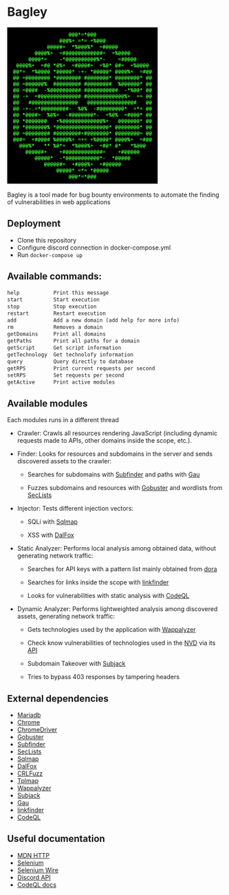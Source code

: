 # Bagley

<img src="/git%20resources/logo.png" width="350">

Bagley is a tool made for bug bounty environments to automate the finding of vulnerabilities in web applications

## Deployment

* Clone this repository
* Configure discord connection in docker-compose.yml
* Run `docker-compose up`

## Available commands:

    help           Print this message
    start          Start execution
    stop           Stop execution
    restart        Restart execution
    add            Add a new domain (add help for more info)
    rm             Removes a domain
    getDomains     Print all domains
    getPaths       Print all paths for a domain
    getScript      Get script information
    getTechnology  Get technolofy information
    query          Query directly to database
    getRPS         Print current requests per second
    setRPS         Set requests per second
    getActive      Print active modules

## Available modules

Each modules runs in a different thread

*   Crawler: Crawls all resources rendering JavaScript (including dynamic requests made to APIs, other domains inside the scope, etc.).

*   Finder: Looks for resources and subdomains in the server and sends discovered assets to the crawler:

    *   Searches for subdomains with [Subfinder](https://github.com/projectdiscovery/subfinder) and paths with [Gau](https://github.com/lc/gau)
    
    *   Fuzzes subdomains and resources with [Gobuster](https://github.com/OJ/gobuster) and wordlists from [SecLists](https://github.com/danielmiessler/SecLists)

*   Injector: Tests different injection vectors:

    *   SQLi with [Sqlmap](https://github.com/sqlmapproject/sqlmap)

    *   XSS with [DalFox](https://github.com/hahwul/dalfox)

*   Static Analyzer: Performs local analysis among obtained data, without generating network traffic:

    *   Searches for API keys with a pattern list mainly obtained from [dora](https://github.com/sdushantha/dora)

    *   Searches for links inside the scope with [linkfinder](https://github.com/GerbenJavado/LinkFinder)

    *   Looks for vulnerabilities with static analysis with [CodeQL](https://codeql.github.com/)

*   Dynamic Analyzer: Performs lightweighted analysis among discovered assets, generating network traffic:

    *   Gets technologies used by the application with [Wappalyzer](https://github.com/AliasIO/wappalyzer)

    *   Check know vulnerabilities of technologies used in the [NVD](https://nvd.nist.gov/) via its [API](https://nvd.nist.gov/developers/products)

    *   Subdomain Takeover with [Subjack](https://github.com/haccer/subjack)

    *   Tries to bypass 403 responses by tampering headers


## External dependencies

*   [Mariadb](https://mariadb.com/)
*   [Chrome](https://www.google.com/chrome/)
*   [ChromeDriver](https://chromedriver.chromium.org/downloads)
*   [Gobuster](https://github.com/OJ/gobuster)
*   [Subfinder](https://github.com/projectdiscovery/subfinder)
*   [SecLists](https://github.com/danielmiessler/SecLists)
*   [Sqlmap](https://github.com/sqlmapproject/sqlmap)
*   [DalFox](https://github.com/hahwul/dalfox)
*   [CRLFuzz](https://github.com/dwisiswant0/crlfuzz)
*   [Tplmap](https://github.com/epinna/tplmap)
*   [Wappalyzer](https://github.com/AliasIO/wappalyzer)
*   [Subjack](https://github.com/haccer/subjack)
*   [Gau](https://github.com/lc/gau)
*   [linkfinder](https://github.com/GerbenJavado/LinkFinder)
*   [CodeQL](https://codeql.github.com/)

## Useful documentation

*   [MDN HTTP](https://developer.mozilla.org/en-US/docs/Web/HTTP)
*   [Selenium](https://selenium-python.readthedocs.io/)
*   [Selenium Wire](https://github.com/wkeeling/selenium-wire)
*   [Discord API](https://discordpy.readthedocs.io/en/latest/api.html)
*   [CodeQL docs](https://codeql.github.com/docs/)
